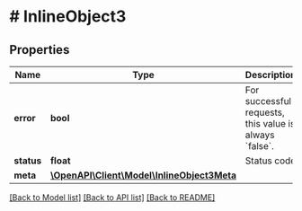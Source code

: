 # # InlineObject3

## Properties

Name | Type | Description | Notes
------------ | ------------- | ------------- | -------------
**error** | **bool** | For successful requests, this value is always &#x60;false&#x60;. |
**status** | **float** | Status code |
**meta** | [**\OpenAPI\Client\Model\InlineObject3Meta**](InlineObject3Meta.md) |  |

[[Back to Model list]](../../README.md#models) [[Back to API list]](../../README.md#endpoints) [[Back to README]](../../README.md)
